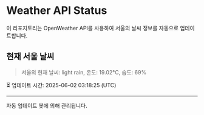 
# Weather API Status

이 리포지토리는 OpenWeather API를 사용하여 서울의 날씨 정보를 자동으로 업데이트합니다.

## 현재 서울 날씨
> 서울의 현재 날씨: light rain, 온도: 19.02°C, 습도: 69%

⏳ 업데이트 시간: 2025-06-02 03:18:25 (UTC)

---
자동 업데이트 봇에 의해 관리됩니다.
